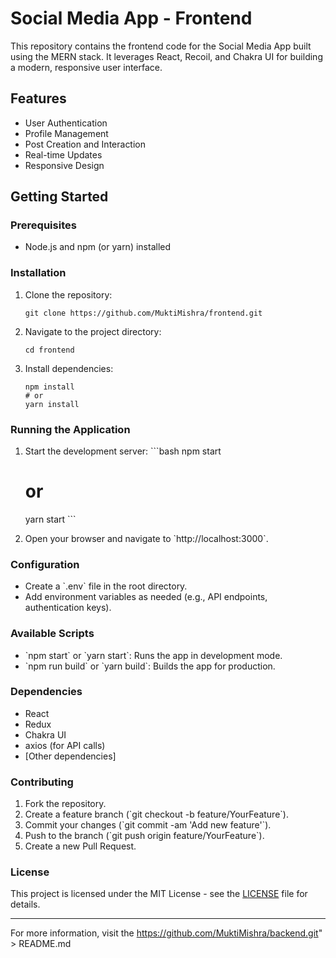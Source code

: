 # Social Media App - Frontend

This repository contains the frontend code for the Social Media App built using the MERN stack. It leverages React, Recoil, and Chakra UI for building a modern, responsive user interface.

## Features

- User Authentication
- Profile Management
- Post Creation and Interaction
- Real-time Updates
- Responsive Design 

## Getting Started

### Prerequisites

- Node.js and npm (or yarn) installed

### Installation

1. Clone the repository:
   ```
   git clone https://github.com/MuktiMishra/frontend.git
   ```
2. Navigate to the project directory:
   ```
   cd frontend
   ```
3. Install dependencies:
   ```
   npm install
   # or
   yarn install
   ```

### Running the Application

1. Start the development server:
   \`\`\`bash
   npm start
   # or
   yarn start
   \`\`\`

2. Open your browser and navigate to \`http://localhost:3000\`.

### Configuration

- Create a \`.env\` file in the root directory.
- Add environment variables as needed (e.g., API endpoints, authentication keys).

### Available Scripts

- \`npm start\` or \`yarn start\`: Runs the app in development mode.
- \`npm run build\` or \`yarn build\`: Builds the app for production.

### Dependencies

- React
- Redux
- Chakra UI
- axios (for API calls)
- [Other dependencies]

### Contributing

1. Fork the repository.
2. Create a feature branch (\`git checkout -b feature/YourFeature\`).
3. Commit your changes (\`git commit -am 'Add new feature'\`).
4. Push to the branch (\`git push origin feature/YourFeature\`).
5. Create a new Pull Request.

### License

This project is licensed under the MIT License - see the [LICENSE](LICENSE) file for details.

---

For more information, visit the https://github.com/MuktiMishra/backend.git" > README.md
